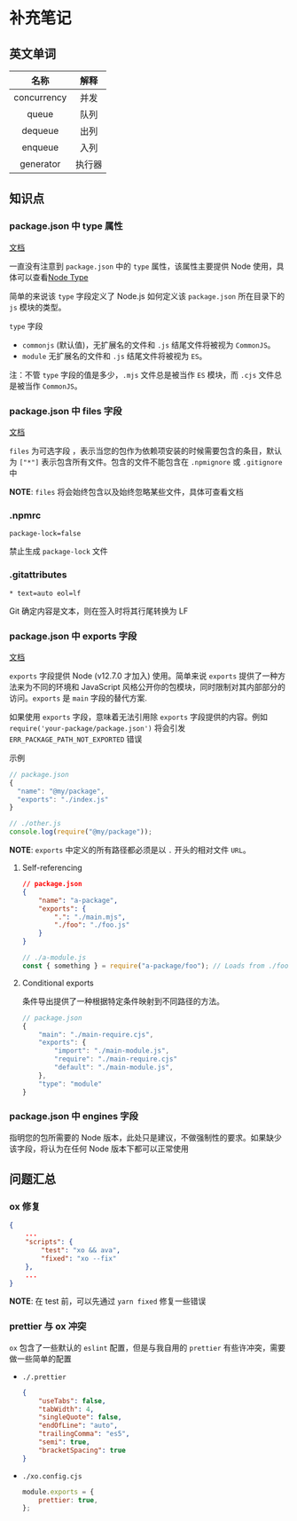 # 补充笔记

## 英文单词

|    名称     |  解释  |
| :---------: | :----: |
| concurrency |  并发  |
|    queue    |  队列  |
|   dequeue   |  出列  |
|   enqueue   |  入列  |
|  generator  | 执行器 |

## 知识点

### package.json 中 type 属性

[文档](https://nodejs.org/api/packages.html#packages_exports)

一直没有注意到 `package.json` 中的 `type` 属性，该属性主要提供 Node 使用，具体可以查看[Node Type](https://nodejs.org/api/packages.html#type)

简单的来说该 `type` 字段定义了 Node.js 如何定义该 `package.json` 所在目录下的 `js` 模块的类型。

`type` 字段

-   `commonjs` (默认值)，无扩展名的文件和 `.js` 结尾文件将被视为 `CommonJS`。
-   `module` 无扩展名的文件和 `.js` 结尾文件将被视为 `ES`。

注：不管 `type` 字段的值是多少，`.mjs` 文件总是被当作 `ES` 模块，而 `.cjs` 文件总是被当作 `CommonJS`。

### package.json 中 files 字段

[文档](https://docs.npmjs.com/cli/v7/configuring-npm/package-json#files)

`files` 为可选字段 ，表示当您的包作为依赖项安装的时候需要包含的条目，默认为 `["*"]` 表示包含所有文件。包含的文件不能包含在 `.npmignore` 或 `.gitignore` 中

**NOTE**: `files` 将会始终包含以及始终忽略某些文件，具体可查看文档

### .npmrc

```shell
package-lock=false
```

禁止生成 `package-lock` 文件

### .gitattributes

```shell
* text=auto eol=lf
```

Git 确定内容是文本，则在签入时将其行尾转换为 LF

### package.json 中 exports 字段

[文档](https://nodejs.org/api/packages.html#packages_exports)

`exports` 字段提供 Node (v12.7.0 才加入) 使用。简单来说 `exports` 提供了一种方法来为不同的环境和 JavaScript 风格公开你的包模块，同时限制对其内部部分的访问。`exports` 是 `main` 字段的替代方案.

如果使用 `exports` 字段，意味着无法引用除 `exports` 字段提供的内容。例如 `require('your-package/package.json')` 将会引发 `ERR_PACKAGE_PATH_NOT_EXPORTED` 错误

示例

```javascript
// package.json
{
  "name": "@my/package",
  "exports": "./index.js"
}
```

```javascript
// ./other.js
console.log(require("@my/package"));
```

**NOTE**: `exports` 中定义的所有路径都必须是以 `.` 开头的相对文件 `URL`。

1.  Self-referencing

    ```json
    // package.json
    {
        "name": "a-package",
        "exports": {
            ".": "./main.mjs",
            "./foo": "./foo.js"
        }
    }
    ```

    ```javascript
    // ./a-module.js
    const { something } = require("a-package/foo"); // Loads from ./foo.js.
    ```

2.  Conditional exports

    条件导出提供了一种根据特定条件映射到不同路径的方法。

    ```javascript
    // package.json
    {
        "main": "./main-require.cjs",
        "exports": {
            "import": "./main-module.js",
            "require": "./main-require.cjs"
            "default": "./main-module.js",
        },
        "type": "module"
    }
    ```

### package.json 中 engines 字段

指明您的包所需要的 Node 版本，此处只是建议，不做强制性的要求。如果缺少该字段，将认为在任何 Node 版本下都可以正常使用

## 问题汇总

### ox 修复

```json
{
    ...
    "scripts": {
        "test": "xo && ava",
        "fixed": "xo --fix"
    },
    ...
}
```

**NOTE**: 在 test 前，可以先通过 `yarn fixed` 修复一些错误

### prettier 与 ox 冲突

`ox` 包含了一些默认的 `eslint` 配置，但是与我自用的 `prettier` 有些许冲突，需要做一些简单的配置

-   `./.prettier`

    ```json
    {
        "useTabs": false,
        "tabWidth": 4,
        "singleQuote": false,
        "endOfLine": "auto",
        "trailingComma": "es5",
        "semi": true,
        "bracketSpacing": true
    }
    ```

-   `./xo.config.cjs`

    ```javascript
    module.exports = {
        prettier: true,
    };
    ```
